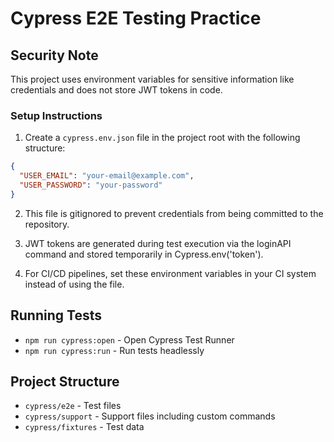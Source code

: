 # Cypress E2E Testing Practice

## Security Note
This project uses environment variables for sensitive information like credentials and does not store JWT tokens in code.

### Setup Instructions
1. Create a `cypress.env.json` file in the project root with the following structure:
```json
{
  "USER_EMAIL": "your-email@example.com",
  "USER_PASSWORD": "your-password"
}
```

2. This file is gitignored to prevent credentials from being committed to the repository.

3. JWT tokens are generated during test execution via the loginAPI command and stored temporarily in Cypress.env('token').

4. For CI/CD pipelines, set these environment variables in your CI system instead of using the file.

## Running Tests
- `npm run cypress:open` - Open Cypress Test Runner
- `npm run cypress:run` - Run tests headlessly

## Project Structure
- `cypress/e2e` - Test files
- `cypress/support` - Support files including custom commands
- `cypress/fixtures` - Test data
